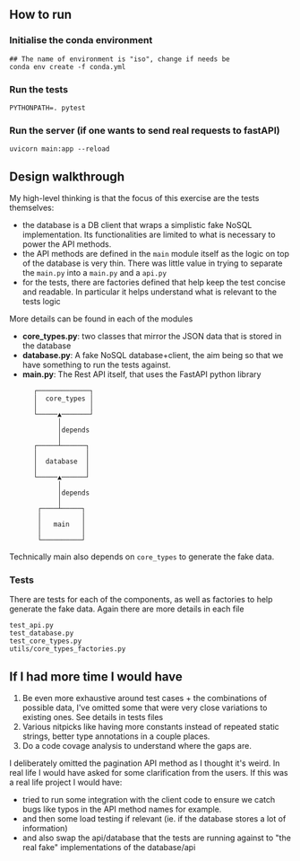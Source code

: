 ## How to run

### Initialise the conda environment
```
## The name of environment is "iso", change if needs be
conda env create -f conda.yml
```

### Run the tests
```
PYTHONPATH=. pytest
```

### Run the server (if one wants to send real requests to fastAPI)
```
uvicorn main:app --reload
```

## Design walkthrough
My high-level thinking is that the focus of this exercise are the tests themselves:
- the database is a DB client that wraps a simplistic fake NoSQL implementation. Its functionalities are limited
to what is necessary to power the API methods.
- the API methods are defined in the `main` module itself as the logic on top of the database is
  very thin. There was little value in trying to separate the `main.py` into a `main.py` and a
  `api.py`
- for the tests, there are factories defined that help keep the test concise and readable. In
  particular it helps understand what is relevant to the tests logic
  
More details can be found in each of the modules
- **core_types.py**: two classes that mirror the JSON data that is stored in the database
- **database.py**: A fake NoSQL database+client, the aim being so that we have something to run the
  tests against.
- **main.py**: The Rest API itself, that uses the FastAPI python library

```
      ┌─────────────┐
      │  core_types │
      │             │
      └─────▲───────┘
            │
            │depends
            │
      ┌─────┴──────┐
      │            │
      │  database  │
      │            │
      └─────▲──────┘
            │
            │depends
            │
       ┌────┴─────┐
       │          │
       │   main   │
       │          │
       └──────────┘
```

Technically main also depends on `core_types` to generate the fake data.

### Tests
There are tests for each of the components, as well as factories to help generate the fake data.
Again there are more details in each file
```
test_api.py
test_database.py
test_core_types.py
utils/core_types_factories.py
```

## If I had more time I would have
1. Be even more exhaustive around test cases + the combinations of possible data,
   I've omitted some that were very close variations to existing ones. See details in tests files
2. Various nitpicks like having more constants instead of repeated static strings, better type
   annotations in a couple places.
3. Do a code covage analysis to understand where the gaps are.

I deliberately omitted the pagination API method as I thought it's weird. In real life I would have
asked for some clarification from the users.
If this was a real life project I would have:
- tried to run some integration with the client code to ensure we catch bugs like typos in the API
  method names for example.
- and then some load testing if relevant (ie. if the database stores a lot of information)
- and also swap the api/database that the tests are running against to "the real fake"
  implementations of the database/api
